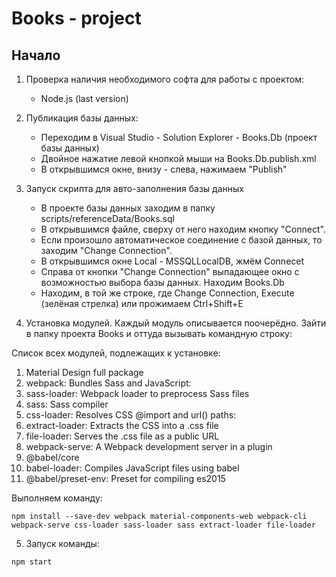 # Books - project
## Начало
1. Проверка наличия необходимого софта для работы с проектом:
    - Node.js (last version)
    
2. Публикация базы данных:
    - Переходим в Visual Studio - Solution Explorer - Books.Db (проект базы данных)
    - Двойное нажатие левой кнопкой мыши на Books.Db.publish.xml
    - В открывшимся окне, внизу - слева, нажимаем "Publish"
  
3. Запуск скрипта для авто-заполнения базы данных
    - В проекте базы данных заходим в папку scripts/referenceData/Books.sql
    - В открывшимся файле, сверху от него находим кнопку "Connect".
    - Если произошло автоматическое соединение с базой данных, то заходим "Change Connection".
    - В открывшимся окне Local - MSSQLLocalDB, жмём Connecеt
    - Справа от кнопки "Change Connection" выпадающее окно с возможностью выбора базы данных. Находим Books.Db
    - Находим, в той же строке, где Change Connection, Execute (зелёная стрелка) или прожимаем Ctrl+Shift+E

4. Установка модулей. Каждый модуль описывается поочерёдно. Зайти в папку проекта Books и оттуда вызывать командную строку:

Список всех модулей, подлежащих к установке:
1. Material Design full package
2. webpack: Bundles Sass and JavaScript:
3. sass-loader: Webpack loader to preprocess Sass files
4. sass: Sass compiler
5. css-loader: Resolves CSS @import and url() paths:
6. extract-loader: Extracts the CSS into a .css file
7. file-loader: Serves the .css file as a public URL
8. webpack-serve:  A Webpack development server in a plugin
9. @babel/core
10. babel-loader: Compiles JavaScript files using babel
11. @babel/preset-env: Preset for compiling es2015

Выполняем команду:

```
npm install --save-dev webpack material-components-web webpack-cli webpack-serve css-loader sass-loader sass extract-loader file-loader
```

5. Запуск команды: 

```
npm start
```
